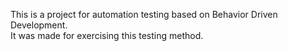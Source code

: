 This is a project for automation testing based on Behavior Driven Development.\
It was made for exercising this testing method. 